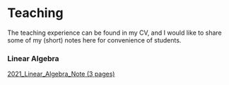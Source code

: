 # Teaching
The teaching experience can be found in my CV, and I would like to share some of my (short) notes here for convenience of students.

### Linear Algebra

[2021_Linear_Algebra_Note (3 pages)](Teaching_Mateiral/2021_Fall_Note_Linear_Alg.pdf)
